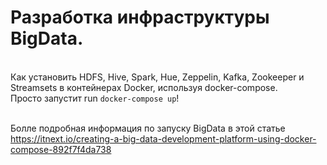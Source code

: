 # Разработка инфраструктуры BigData.
<br> Как установить HDFS, Hive, Spark, Hue, Zeppelin, Kafka, Zookeeper и Streamsets в контейнерах Docker, используя docker-compose. 
<br> Просто запустит run `docker-compose up`! 

<br> Болле подробная информация по запуску BigData в этой статье    
https://itnext.io/creating-a-big-data-development-platform-using-docker-compose-892f7f4da738  




 
